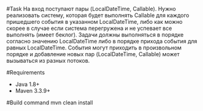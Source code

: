 #Task
На вход поступают пары (LocalDateTime, Callable). Нужно реализовать систему, которая будет выполнять Callable для
каждого пришедшего события в указанном LocalDateTime, либо как можно скорее в случае если система перегружена и не
успевает все выполнять (имеет беклог). Задачи должны выполняться в порядке согласно значению LocalDateTime либо в 
порядке прихода события для равных LocalDateTime. События могут приходить в произвольном порядке и добавление 
новых пар (LocalDateTime, Callable) может вызываться из разных потоков.

#Requirements
- Java 1.8+
- Maven 3.3.9+

#Build command
mvn clean install